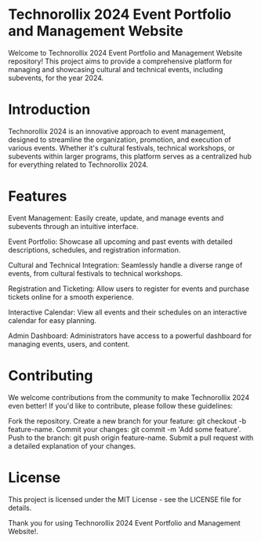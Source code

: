 # Technorollix 2024 Event Portfolio and Management Website
Welcome to Technorollix 2024 Event Portfolio and Management Website repository! This project aims to provide a comprehensive platform for managing and showcasing cultural and technical events, including subevents, for the year 2024.

# Introduction
Technorollix 2024 is an innovative approach to event management, designed to streamline the organization, promotion, and execution of various events. Whether it's cultural festivals, technical workshops, or subevents within larger programs, this platform serves as a centralized hub for everything related to Technorollix 2024.

# Features

Event Management: Easily create, update, and manage events and subevents through an intuitive interface.

Event Portfolio: Showcase all upcoming and past events with detailed descriptions, schedules, and registration information.

Cultural and Technical Integration: Seamlessly handle a diverse range of events, from cultural festivals to technical workshops.

Registration and Ticketing: Allow users to register for events and purchase tickets online for a smooth experience.

Interactive Calendar: View all events and their schedules on an interactive calendar for easy planning.

Admin Dashboard: Administrators have access to a powerful dashboard for managing events, users, and content.


# Contributing
We welcome contributions from the community to make Technorollix 2024 even better! If you'd like to contribute, please follow these guidelines:

Fork the repository.
Create a new branch for your feature: git checkout -b feature-name.
Commit your changes: git commit -m 'Add some feature'.
Push to the branch: git push origin feature-name.
Submit a pull request with a detailed explanation of your changes.

# License
This project is licensed under the MIT License - see the LICENSE file for details.

Thank you for using Technorollix 2024 Event Portfolio and Management Website!.
